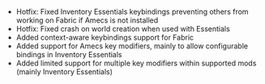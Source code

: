 - Hotfix: Fixed Inventory Essentials keybindings preventing others from working on Fabric if Amecs is not installed
- Hotfix: Fixed crash on world creation when used with Essentials
- Added context-aware keybindings support for Fabric
- Added support for Amecs key modifiers, mainly to allow configurable bindings in Inventory Essentials
- Added limited support for multiple key modifiers within supported mods (mainly Inventory Essentials)